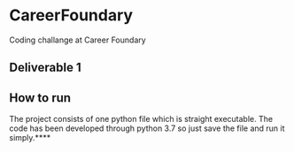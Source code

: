 # CareerFoundary
Coding challange at Career Foundary

## Deliverable 1

## How to run
The project consists of one python file which is straight executable.
The code has been developed through python 3.7 so just save the file and run it simply.****
